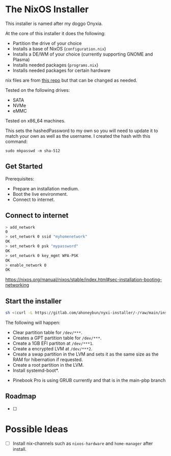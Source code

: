 # The NixOS Installer

This installer is named after my doggo Onyxia.

At the core of this installer it does the following:

- Partition the drive of your choice
- Installs a base of NixOS (`configuration.nix`)
- Installs a DE/WM of your choice (currently supporting GNOME and Plasma)
- Installs needed packages (`programs.nix`)
- Installs needed packages for certain hardware 

nix files are from [this repo](https://gitlab.com/ahoneybun/nix-configs/) but that can be changed as needed.

Tested on the following drives:
- SATA 
- NVMe
- eMMC

Tested on x86_64 machines.

This sets the hashedPassword to my own so you will need to update it to match your own as well as the username. I created the hash with this command:

```
sudo mkpasswd -m sha-512
```

## Get Started

Prerequisites:

- Prepare an installation medium.
- Boot the live environment.
- Connect to internet.

## Connect to internet

```sh
> add_network
0
> set_network 0 ssid "myhomenetwork"
OK
> set_network 0 psk "mypassword"
OK
> set_network 0 key_mgmt WPA-PSK
OK
> enable_network 0
OK
```

https://nixos.org/manual/nixos/stable/index.html#sec-installation-booting-networking

## Start the installer

```sh
sh <(curl -L https://gitlab.com/ahoneybun/nyxi-installer/-/raw/main/install.sh)
```

The following will happen:

- Clear partition table for `/dev/***`.
- Creates a GPT partition table for `/dev/***`.
- Create a 1GB EFI partiton at `/dev/***1`.
- Create a encrypted LVM at `/dev/***2`.
- Create a swap partition in the LVM and sets it as the same size as the RAM for hibernation if requested.
- Create a root partition in the LVM.
- Install systemd-boot*.

* Pinebook Pro is using GRUB currently and that is in the main-pbp branch

## Roadmap

- [ ] 

# Possible Ideas

- [ ] Install nix-channels such as `nixos-hardware` and `home-manager` after install.
